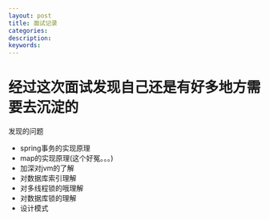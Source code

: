 ```yaml
---
layout: post
title: 面试记录
categories: 
description: 
keywords: 
---
```


# 经过这次面试发现自己还是有好多地方需要去沉淀的

发现的问题
* spring事务的实现原理
* map的实现原理(这个好冤。。。)
* 加深对jvm的了解
* 对数据库索引理解
* 对多线程锁的哦理解
* 对数据库锁的理解
* 设计模式
